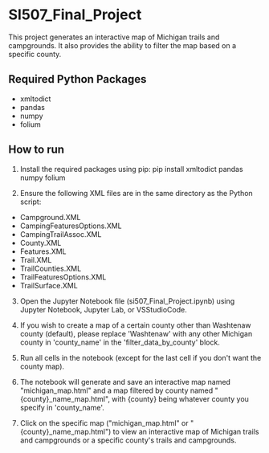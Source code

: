 # SI507_Final_Project

This project generates an interactive map of Michigan trails and campgrounds.
It also provides the ability to filter the map based on a specific county.

## Required Python Packages

- xmltodict
- pandas
- numpy
- folium

## How to run

1. Install the required packages using pip: 
  pip install xmltodict pandas numpy folium

2. Ensure the following XML files are in the same directory as the Python script:

- Campground.XML
- CampingFeaturesOptions.XML
- CampingTrailAssoc.XML
- County.XML
- Features.XML
- Trail.XML
- TrailCounties.XML
- TrailFeaturesOptions.XML
- TrailSurface.XML

3. Open the Jupyter Notebook file (si507_Final_Project.ipynb) using Jupyter Notebook, Jupyter Lab, or VSStudioCode.

4. If you wish to create a map of a certain county other than Washtenaw county (default), please replace 'Washtenaw' with any other Michigan county in 'county_name' in the 'filter_data_by_county' block.

5. Run all cells in the notebook (except for the last cell if you don't want the county map).

6. The notebook will generate and save an interactive map named "michigan_map.html" and a map filtered by county named "{county}_name_map.html", with {county} being whatever county you specify in 'county_name'.

7. Click on the specific map ("michigan_map.html" or "{county}_name_map.html") to view an interactive map of Michigan trails and campgrounds or a specific county's trails and campgrounds.
